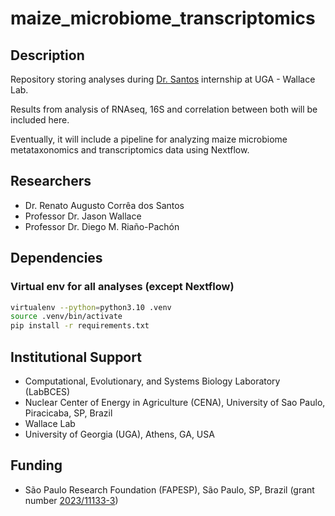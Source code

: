 # maize_microbiome_transcriptomics

## Description

Repository storing analyses during [Dr. Santos](https://bv.fapesp.br/pt/pesquisador/164909/renato-augusto-correa-dos-santos/) internship at UGA - Wallace Lab.

Results from analysis of RNAseq, 16S and correlation between both will be included here.

Eventually, it will include a pipeline for analyzing maize microbiome metataxonomics and transcriptomics data using Nextflow.

## Researchers

 * Dr. Renato Augusto Corrêa dos Santos
 * Professor Dr. Jason Wallace
 * Professor Dr. Diego M. Riaño-Pachón

## Dependencies

### Virtual env for all analyses (except Nextflow)

```bash
virtualenv --python=python3.10 .venv
source .venv/bin/activate
pip install -r requirements.txt
```

## Institutional Support

 * Computational, Evolutionary, and Systems Biology Laboratory (LabBCES)
 * Nuclear Center of Energy in Agriculture (CENA), University of Sao Paulo, Piracicaba, SP, Brazil
 * Wallace Lab
 * University of Georgia (UGA), Athens, GA, USA

## Funding

 * São Paulo Research Foundation (FAPESP), São Paulo, SP, Brazil (grant number [2023/11133-3](https://bv.fapesp.br/en/bolsas/212537/integrating-metataxonomics-and-host-transcriptomics-data-in-maize/))

